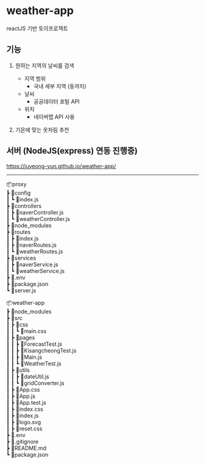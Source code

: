 # weather-app
reactJS 기반 토이프로젝트

## 기능
1. 원하는 지역의 날씨를 검색 
    - 지역 범위  
        - 국내 세부 지역 (동까지)
    - 날씨  
        - 공공데이터 포털 API 
    - 위치
        - 네이버맵 API 사용
        
2. 기온에 맞는 옷차림 추천  
  
    
## 서버 (NodeJS(express) 연동 진행중)
https://juyeong-yun.github.io/weather-app/  
  
---

📦proxy  
 ┣ 📂config  
 ┃ ┗ 📜index.js  
 ┣ 📂controllers  
 ┃ ┣ 📜naverController.js  
 ┃ ┗ 📜weatherController.js  
 ┣ 📂node_modules   
 ┣ 📂routes  
 ┃ ┣ 📜index.js  
 ┃ ┣ 📜naverRoutes.js  
 ┃ ┗ 📜weatherRoutes.js  
 ┣ 📂services  
 ┃ ┣ 📜naverService.js  
 ┃ ┗ 📜weatherService.js  
 ┣ 📜.env  
 ┣ 📜package.json  
 ┗ 📜server.js  
  
  
📦weather-app  
 ┣ 📂node_modules  
 ┣ 📂src  
 ┃ ┣ 📂css  
 ┃ ┃ ┗ 📜main.css  
 ┃ ┣ 📂pages  
 ┃ ┃ ┣ 📜ForecastTest.js  
 ┃ ┃ ┣ 📜KisangcheongTest.js  
 ┃ ┃ ┣ 📜Main.js  
 ┃ ┃ ┗ 📜WeatherTest.js  
 ┃ ┣ 📂utils  
 ┃ ┃ ┣ 📜dateUtil.js  
 ┃ ┃ ┗ 📜gridConverter.js  
 ┃ ┣ 📜App.css  
 ┃ ┣ 📜App.js  
 ┃ ┣ 📜App.test.js  
 ┃ ┣ 📜index.css  
 ┃ ┣ 📜index.js  
 ┃ ┣ 📜logo.svg    
 ┃ ┣ 📜reset.css  
 ┣ 📜.env  
 ┣ 📜.gitignore  
 ┣ 📜README.md  
 ┗ 📜package.json  
